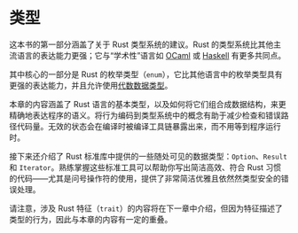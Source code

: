 # 类型

这本书的第一部分涵盖了关于 Rust 类型系统的建议。Rust 的类型系统比其他主流语言的表达能力更强；它与“学术性”语言如 [OCaml] 或 [Haskell] 有更多共同点。

其中核心的一部分是 Rust 的枚举类型（`enum`），它比其他语言中的枚举类型具有更强的表达能力，并且允许使用[代数数据类型]。

本章的内容涵盖了 Rust 语言的基本类型，以及如何将它们组合成数据结构，来更精确地表达程序的语义。将行为编码到类型系统中的概念有助于减少检查和错误路径代码量。无效的状态会在编译时被编译工具链暴露出来，而不用等到程序运行时。

接下来还介绍了 Rust 标准库中提供的一些随处可见的数据类型：`Option`、`Result` 和 `Iterator`。熟练掌握这些标准工具可以帮助你写出简洁高效、符合 Rust 习惯的代码——尤其是问号操作符的使用，提供了非常简洁优雅且依然然类型安全的错误处理。

请注意，涉及 Rust 特征（`trait`）的内容将在下一章中介绍，但因为特征描述了类型的行为，因此与本章的内容有一定的重叠。

[OCaml]: https://ocaml.org/
[Haskell]: https://www.haskell.org/
[代数数据类型]: https://en.wikipedia.org/wiki/Algebraic_data_type

